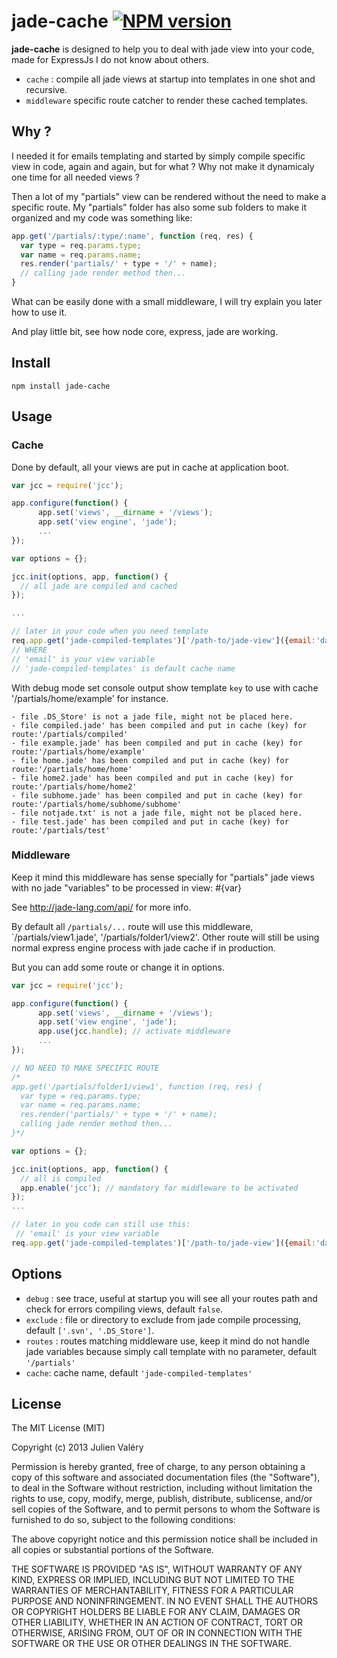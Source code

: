 # jade-cache [![NPM version](https://badge.fury.io/js/jade-cache.png)](http://badge.fury.io/js/jade-cache)

**jade-cache** is designed to help you to deal with jade view into your code, made for ExpressJs I do not know about others.

* `cache` : compile all jade views at startup into templates in one shot and recursive.
* `middleware` specific route catcher to render these cached templates.

## Why ?

I needed it for emails templating and started by simply compile specific view in code, again and again, but for what ? Why not make it dynamicaly one time for all needed views ?

Then a lot of my "partials" view can be rendered without the need to make a specific route. My "partials" folder has also some sub folders to make it organized and my code was something like:

```javascript
app.get('/partials/:type/:name', function (req, res) {
  var type = req.params.type;
  var name = req.params.name;
  res.render('partials/' + type + '/' + name);
  // calling jade render method then...
}
```

What can be easily done with a small middleware, I will try explain you later how to use it.

And play little bit, see how node core, express, jade are working.

## Install

~~~
npm install jade-cache
~~~

## Usage

### Cache

Done by default, all your views are put in cache at application boot.

```javascript
var jcc = require('jcc');

app.configure(function() {
      app.set('views', __dirname + '/views');
      app.set('view engine', 'jade');
      ...
});

var options = {};

jcc.init(options, app, function() {
  // all jade are compiled and cached
});

...

// later in your code when you need template
req.app.get('jade-compiled-templates')['/path-to/jade-view']({email:'darul75@gmail.com'});  
// WHERE
// 'email' is your view variable
// 'jade-compiled-templates' is default cache name
```
With debug mode set console output show template `key` to use with cache '/partials/home/example' for instance.

```
- file .DS_Store' is not a jade file, might not be placed here.
- file compiled.jade' has been compiled and put in cache (key) for route:'/partials/compiled'
- file example.jade' has been compiled and put in cache (key) for route:'/partials/home/example'
- file home.jade' has been compiled and put in cache (key) for route:'/partials/home/home'
- file home2.jade' has been compiled and put in cache (key) for route:'/partials/home/home2'
- file subhome.jade' has been compiled and put in cache (key) for route:'/partials/home/subhome/subhome'
- file notjade.txt' is not a jade file, might not be placed here.
- file test.jade' has been compiled and put in cache (key) for route:'/partials/test'
```

### Middleware

Keep it mind this middleware has sense specially for "partials" jade views with no jade "variables" to be processed in view: #{var}

See http://jade-lang.com/api/ for more info.

By default all `/partials/...` route will use this middleware, `/partials/view1.jade', '/partials/folder1/view2'. Other route will still be using
normal express engine process with jade cache if in production.

But you can add some route or change it in options.

```javascript
var jcc = require('jcc');

app.configure(function() {
      app.set('views', __dirname + '/views');
      app.set('view engine', 'jade');
      app.use(jcc.handle); // activate middleware
      ...
});

// NO NEED TO MAKE SPECIFIC ROUTE 
/*
app.get('/partials/folder1/view1', function (req, res) {
  var type = req.params.type;
  var name = req.params.name;
  res.render('partials/' + type + '/' + name);
  calling jade render method then...
}*/

var options = {};

jcc.init(options, app, function() {
  // all is compiled
  app.enable('jcc'); // mandatory for middleware to be activated
});
...

// later in you code can still use this:
 // 'email' is your view variable
req.app.get('jade-compiled-templates')['/path-to/jade-view']({email:'darul75@gmail.com'});
```

## Options

- `debug` : see trace, useful at startup you will see all your routes path and check for errors compiling views, default `false`.
- `exclude` : file or directory to exclude from jade compile processing, default `['.svn', '.DS_Store']`.
- `routes` : routes matching middleware use, keep it mind do not handle jade variables because simply call template with no parameter, default `'/partials'`
- `cache`: cache name, default `'jade-compiled-templates'`  

## License

The MIT License (MIT)

Copyright (c) 2013 Julien Valéry

Permission is hereby granted, free of charge, to any person obtaining a copy
of this software and associated documentation files (the "Software"), to deal
in the Software without restriction, including without limitation the rights
to use, copy, modify, merge, publish, distribute, sublicense, and/or sell
copies of the Software, and to permit persons to whom the Software is
furnished to do so, subject to the following conditions:

The above copyright notice and this permission notice shall be included in
all copies or substantial portions of the Software.

THE SOFTWARE IS PROVIDED "AS IS", WITHOUT WARRANTY OF ANY KIND, EXPRESS OR
IMPLIED, INCLUDING BUT NOT LIMITED TO THE WARRANTIES OF MERCHANTABILITY,
FITNESS FOR A PARTICULAR PURPOSE AND NONINFRINGEMENT. IN NO EVENT SHALL THE
AUTHORS OR COPYRIGHT HOLDERS BE LIABLE FOR ANY CLAIM, DAMAGES OR OTHER
LIABILITY, WHETHER IN AN ACTION OF CONTRACT, TORT OR OTHERWISE, ARISING FROM,
OUT OF OR IN CONNECTION WITH THE SOFTWARE OR THE USE OR OTHER DEALINGS IN
THE SOFTWARE.
